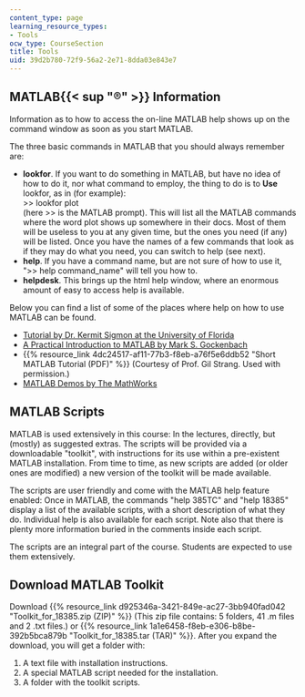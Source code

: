 ```yaml
---
content_type: page
learning_resource_types:
- Tools
ocw_type: CourseSection
title: Tools
uid: 39d2b780-72f9-56a2-2e71-8dda03e843e7
---
```


MATLAB{{< sup "®" >}} Information
---------------------------------

Information as to how to access the on-line MATLAB help shows up on the command window as soon as you start MATLAB.

The three basic commands in MATLAB that you should always remember are:

*   **lookfor**. If you want to do something in MATLAB, but have no idea of how to do it, nor what command to employ, the thing to do is to **Use** lookfor, as in (for example):  
    \>> lookfor plot  
    (here >> is the MATLAB prompt). This will list all the MATLAB commands where the word plot shows up somewhere in their docs. Most of them will be useless to you at any given time, but the ones you need (if any) will be listed. Once you have the names of a few commands that look as if they may do what you need, you can switch to help (see next).
*   **help**. If you have a command name, but are not sure of how to use it, ">> help command\_name" will tell you how to.
*   **helpdesk**. This brings up the html help window, where an enormous amount of easy to access help is available.

Below you can find a list of some of the places where help on how to use MATLAB can be found.

*   [Tutorial by Dr. Kermit Sigmon at the University of Florida](http://www.math.ucsd.edu/~bdriver/21d-s99/matlab-primer.html)
*   [A Practical Introduction to MATLAB by Mark S. Gockenbach](http://www.math.mtu.edu/~msgocken/intro/intro.html)
*   {{% resource_link 4dc24517-af11-77b3-f8eb-a76f5e6ddb52 "Short MATLAB Tutorial (PDF)" %}} (Courtesy of Prof. Gil Strang. Used with permission.)
*   [MATLAB Demos by The MathWorks](http://www.mathworks.com/products/matlab/examples.html)

MATLAB Scripts
--------------

MATLAB is used extensively in this course: In the lectures, directly, but (mostly) as suggested extras. The scripts will be provided via a downloadable "toolkit", with instructions for its use within a pre-existent MATLAB installation. From time to time, as new scripts are added (or older ones are modified) a new version of the toolkit will be made available.

The scripts are user friendly and come with the MATLAB help feature enabled: Once in MATLAB, the commands "help 385TC" and "help 18385" display a list of the available scripts, with a short description of what they do. Individual help is also available for each script. Note also that there is plenty more information buried in the comments inside each script.

The scripts are an integral part of the course. Students are expected to use them extensively.

Download MATLAB Toolkit
-----------------------

Download {{% resource_link d925346a-3421-849e-ac27-3bb940fad042 "Toolkit\_for\_18385.zip (ZIP)" %}} (This zip file contains: 5 folders, 41 .m files and 2 .txt files.) or {{% resource_link 1a1e6458-f8eb-e306-b8be-392b5bca879b "Toolkit\_for\_18385.tar (TAR)" %}}. After you expand the download, you will get a folder with:

1.  A text file with installation instructions.
2.  A special MATLAB script needed for the installation.
3.  A folder with the toolkit scripts.